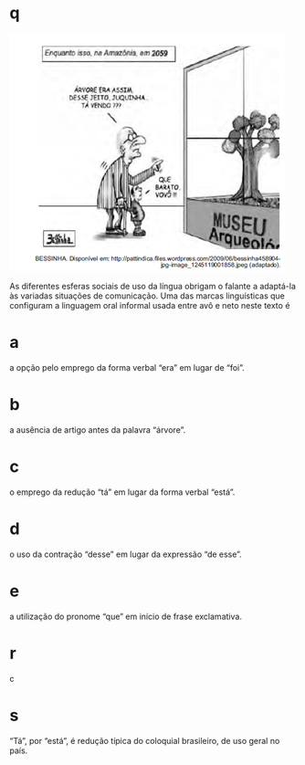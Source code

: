 # q
![](a960d862-c584-87f2-dc4d-a0efd896d9ea.png)

As diferentes esferas sociais de uso da língua obrigam o falante a adaptá-la às variadas situações de comunicação. Uma das marcas linguísticas que configuram a linguagem oral informal usada entre avô e neto neste texto é

# a
a opção pelo emprego da forma verbal “era” em lugar de “foi”.

# b
a ausência de artigo antes da palavra “árvore”.

# c
o emprego da redução “tá” em lugar da forma verbal “está”.

# d
o uso da contração “desse” em lugar da expressão “de esse”.

# e
a utilização do pronome “que” em início de frase exclamativa.

# r
c

# s
“Tá”, por “está”, é redução típica do coloquial brasileiro, de uso geral no país.
